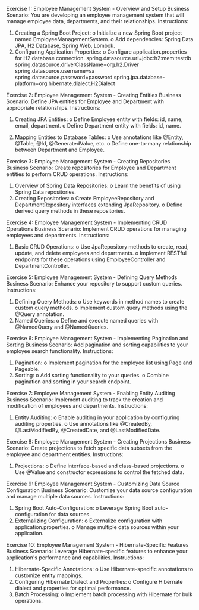 Exercise 1: Employee Management System - Overview and Setup
Business Scenario: 
You are developing an employee management system that will manage employee data, departments, and their relationships.
Instructions:
1.	Creating a Spring Boot Project:
o	Initialize a new Spring Boot project named EmployeeManagementSystem.
o	Add dependencies: Spring Data JPA, H2 Database, Spring Web, Lombok.
2.	Configuring Application Properties:
o	Configure application.properties for H2 database connection.
spring.datasource.url=jdbc:h2:mem:testdb
spring.datasource.driverClassName=org.h2.Driver
spring.datasource.username=sa	
spring.datasource.password=password
spring.jpa.database-platform=org.hibernate.dialect.H2Dialect


Exercise 2: Employee Management System - Creating Entities
Business Scenario: 
Define JPA entities for Employee and Department with appropriate relationships.
Instructions:
1.	Creating JPA Entities:
o	Define Employee entity with fields: id, name, email, department.
o	Define Department entity with fields: id, name.

2.	Mapping Entities to Database Tables:
o	Use annotations like @Entity, @Table, @Id, @GeneratedValue, etc.
o	Define one-to-many relationship between Department and Employee.



Exercise 3: Employee Management System - Creating Repositories
Business Scenario: 
Create repositories for Employee and Department entities to perform CRUD operations.
Instructions:
1.	Overview of Spring Data Repositories:
o	Learn the benefits of using Spring Data repositories.
2.	Creating Repositories:
o	Create EmployeeRepository and DepartmentRepository interfaces extending JpaRepository.
o	Define derived query methods in these repositories.

Exercise 4: Employee Management System - Implementing CRUD Operations
Business Scenario: 
Implement CRUD operations for managing employees and departments.
Instructions:
1.	Basic CRUD Operations:
o	Use JpaRepository methods to create, read, update, and delete employees and departments.
o	Implement RESTful endpoints for these operations using EmployeeController and DepartmentController.

Exercise 5: Employee Management System - Defining Query Methods
Business Scenario: 
Enhance your repository to support custom queries.
Instructions:
1.	Defining Query Methods:
o	Use keywords in method names to create custom query methods.
o	Implement custom query methods using the @Query annotation.
2.	Named Queries:
o	Define and execute named queries with @NamedQuery and @NamedQueries.

Exercise 6: Employee Management System - Implementing Pagination and Sorting
Business Scenario: 
Add pagination and sorting capabilities to your employee search functionality.
Instructions:
1.	Pagination:
o	Implement pagination for the employee list using Page and Pageable.
2.	Sorting:
o	Add sorting functionality to your queries.
o	Combine pagination and sorting in your search endpoint.

Exercise 7: Employee Management System - Enabling Entity Auditing
Business Scenario: 
Implement auditing to track the creation and modification of employees and departments.
Instructions:
1.	Entity Auditing:
o	Enable auditing in your application by configuring auditing properties.
o	Use annotations like @CreatedBy, @LastModifiedBy, @CreatedDate, and @LastModifiedDate.

Exercise 8: Employee Management System - Creating Projections
Business Scenario: 
Create projections to fetch specific data subsets from the employee and department entities.
Instructions:
1.	Projections:
o	Define interface-based and class-based projections.
o	Use @Value and constructor expressions to control the fetched data.


Exercise 9: Employee Management System - Customizing Data Source Configuration
Business Scenario: 
Customize your data source configuration and manage multiple data sources.
Instructions:
1.	Spring Boot Auto-Configuration:
o	Leverage Spring Boot auto-configuration for data sources.
2.	Externalizing Configuration:
o	Externalize configuration with application.properties.
o	Manage multiple data sources within your application.

Exercise 10: Employee Management System - Hibernate-Specific Features
Business Scenario: 
Leverage Hibernate-specific features to enhance your application's performance and capabilities.
Instructions:
1.	Hibernate-Specific Annotations:
o	Use Hibernate-specific annotations to customize entity mappings.
2.	Configuring Hibernate Dialect and Properties:
o	Configure Hibernate dialect and properties for optimal performance.
3.	Batch Processing:
o	Implement batch processing with Hibernate for bulk operations.

